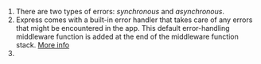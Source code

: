1. There are two types of errors: *synchronous* and *asynchronous*.
2. Express comes with a built-in error handler that takes care of any errors that might be encountered in the app. This default error-handling middleware function is added at the end of the middleware function stack. [More info](https://expressjs.com/en/guide/error-handling.html)
3. 